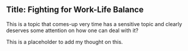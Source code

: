 ## Title: Fighting for Work-Life Balance

This is a topic that comes-up very time has a sensitive topic and clearly deserves some attention on how one can deal with it?

This is a placeholder to add my thought on this.
